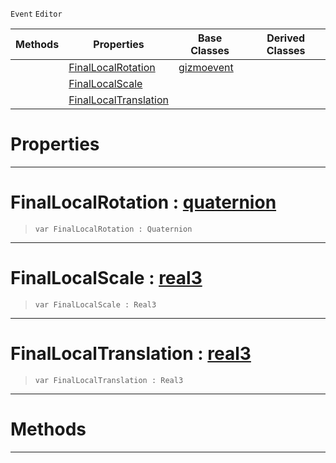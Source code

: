  `Event` `Editor`



|Methods|Properties|Base Classes|Derived Classes|
|---|---|---|---|
| |[ FinalLocalRotation](https://github.com/zeroengineteam/ZeroDocs/code_reference/class_reference/objecttransformgizmoevent.markdown#finallocalrotation-zero)|[gizmoevent](https://github.com/zeroengineteam/ZeroDocs/code_reference/class_reference/gizmoevent.markdown)| |
| |[ FinalLocalScale](https://github.com/zeroengineteam/ZeroDocs/code_reference/class_reference/objecttransformgizmoevent.markdown#finallocalscale-zero-eng)| | |
| |[ FinalLocalTranslation](https://github.com/zeroengineteam/ZeroDocs/code_reference/class_reference/objecttransformgizmoevent.markdown#finallocaltranslation-ze)| | |


 #  Properties


---  
 #  FinalLocalRotation : [quaternion](https://github.com/zeroengineteam/ZeroDocs/code_reference/zilch_base_types/quaternion.markdown)

> 
> ``` lang=cpp, name=Zilch
> var FinalLocalRotation : Quaternion


---  
 #  FinalLocalScale : [real3](https://github.com/zeroengineteam/ZeroDocs/code_reference/zilch_base_types/real3.markdown)

> 
> ``` lang=cpp, name=Zilch
> var FinalLocalScale : Real3


---  
 #  FinalLocalTranslation : [real3](https://github.com/zeroengineteam/ZeroDocs/code_reference/zilch_base_types/real3.markdown)

> 
> ``` lang=cpp, name=Zilch
> var FinalLocalTranslation : Real3


---  
 #  Methods


---  
 

 
